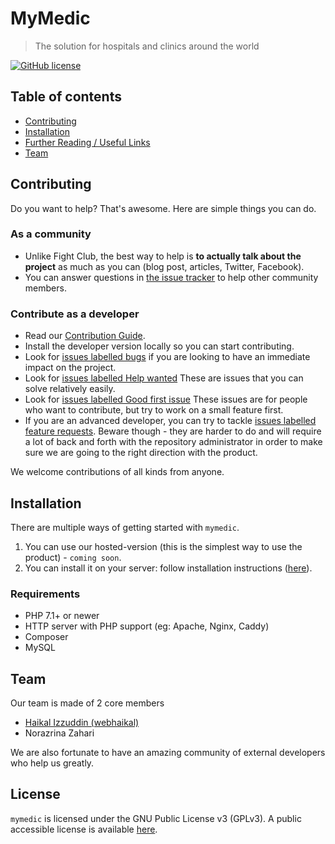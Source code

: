 MyMedic
========
> The solution for hospitals and clinics around the world

[![GitHub license](https://img.shields.io/github/license/StrixTech/mymedic.svg)](https://github.com/StrixTech/mymedic/blob/develop/LICENSE)

## Table of contents

- [Contributing](#contributing)
- [Installation](#installation)
- [Further Reading / Useful Links](#further-reading--useful-links)
- [Team](#team)

## Contributing

Do you want to help? That's awesome. Here are simple things you can do.

### As a community

* Unlike Fight Club, the best way to help is **to actually talk about the project** as much as you can (blog post, articles, Twitter, Facebook).
* You can answer questions in [the issue tracker](https://github.com/StrixTech/mymedic) to help other community members.

### Contribute as a developer

* Read our [Contribution Guide](/.github/CONTRIBUTING.md).
* Install the developer version locally so you can start contributing.
* Look for [issues labelled bugs](https://github.com/StrixTech/mymedic/issues?q=is%3Aopen+is%3Aissue+label%3Abug) if you are looking to have an immediate impact on the project.
* Look for [issues labelled Help wanted](https://github.com/StrixTech/mymedic/issues?q=is%3Aissue+is%3Aopen+label%3A%22help+wanted%22) These are issues that you can solve relatively easily.
* Look for [issues labelled Good first issue](https://github.com/StrixTech/mymedic/labels/good%20first%20issue) These issues are for people who want to contribute, but try to work on a small feature first.
* If you are an advanced developer, you can try to tackle [issues labelled feature requests](https://github.com/StrixTech/mymedic/issues?q=is%3Aopen+is%3Aissue+label%3A%22feature+request%22). Beware though - they are harder to do and will require a lot of back and forth with the repository administrator in order to make sure we are going to the right direction with the product.

We welcome contributions of all kinds from anyone.

## Installation
There are multiple ways of getting started with `mymedic`.

1. You can use our hosted-version (this is the simplest way to use the product) - `coming soon`.
1. You can install it on your server: follow installation instructions ([here](/docs/installation.md)).

### Requirements
- PHP 7.1+ or newer
- HTTP server with PHP support (eg: Apache, Nginx, Caddy)
- Composer
- MySQL

## Team

Our team is made of 2 core members
* [Haikal Izzuddin (webhaikal)](https://github.com/webhaikal)
* Norazrina Zahari

We are also fortunate to have an amazing community of external developers who help us greatly.

## License

`mymedic` is licensed under the GNU Public License v3 (GPLv3). A public accessible license is available [here](/LICENSE).
